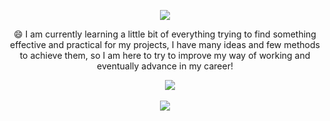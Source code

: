 <p align="center">
  <img src="https://readme-typing-svg.demolab.com?font=Roboto&weight=500&size=25&pause=1000&color=F29F05&center=falso&vCenter=falso&repeat=verdadero&random=falso&width=455&height=45&lines=‎ ‎ ‎ ‎ ‎ ‎ ‎ ‎ ‎ ‎ %F0%9F%91%8B+Hello+there!+I'm+Cristian;Thanks+for+visiting+my+GitHub+Profile!+%F0%9F%99%8B%E2%80%8D%E2%99%82%EF%B8%8F)](https://git.io/typing-svg)"/>
</p>
<p align="center">
😄 I am currently learning a little bit of everything trying to find something effective and practical for my projects, I have many ideas and few methods to achieve them, so I am here to try to improve my way of working and eventually advance in my career!
</p>
<p align="center">
<!---Portfolio-->
   <a href="https://cristiandcm.netlify.app/" target="_blank"><img alt="" src="https://img.shields.io/badge/PORTFOLIO-5D4EBF?style=for-the-badge&logo=vercel&logoColor=black" style="vertical-align:center" /></a>
 <!---Twitter-->
<a href="https://twitter.com/Cristianzdmc14" target="_blank"><img alt="" src="https://img.shields.io/badge/Twitter-000?logo=x&style=for-the-badge"" /></a>
<!---Linkedin
<a href=" " target="_blank"><img alt="" src="https://img.shields.io/badge/LinkedIn-000?logo=linkedin&logoColor=0A66C2&style=for-the-badge"" /></a>
-->
<!---Instagram-->
<a href="https://www.instagram.com/cristianzdmc/" target="_blank"><img alt="" src="https://img.shields.io/badge/Instagram-000?style=for-the-badge&logo=Instagram&logoColor=E4405F" " /></a>
<!---Gmail-->
<a href=mailto:cristianzdmc14@gmail.com target="_blank"><img alt="" src="https://img.shields.io/badge/GMAIL-000?style=for-the-badge&logo=gmail"" /></a>
<!---Discord-->
<a><img src="https://img.shields.io/badge/Parchao%233724-000?style=for-the-badge&logo=discord"/></a>
</p>
<p align="center">
<img src="https://github-readme-stats.vercel.app/api?username=CristianDCM&show_icons=true&hide_border=false&theme=vision-friendly-dark&count_private=true&include_all_commits=true"/>
</p>
<!--[![](https://visitcount.itsvg.in/api?id=CristianDCM&label=Profile%20Views&color=5&icon=0&pretty=true)](https://visitcount.itsvg.in)
